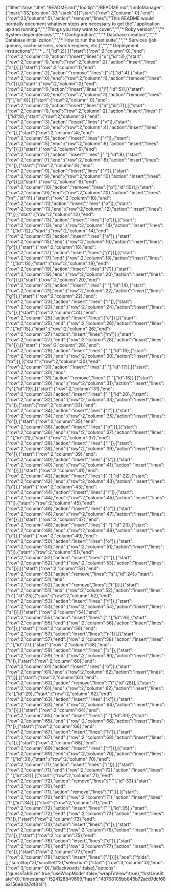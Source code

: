 {"filter":false,"title":"README.md","tooltip":"/README.md","undoManager":{"mark":33,"position":33,"stack":[[{"start":{"row":2,"column":0},"end":{"row":23,"column":5},"action":"remove","lines":["This README would normally document whatever steps are necessary to get the","application up and running.","","Things you may want to cover:","","* Ruby version","","* System dependencies","","* Configuration","","* Database creation","","* Database initialization","","* How to run the test suite","","* Services (job queues, cache servers, search engines, etc.)","","* Deployment instructions","","* ..."],"id":2}],[{"start":{"row":2,"column":0},"end":{"row":2,"column":1},"action":"insert","lines":["u"],"id":3},{"start":{"row":2,"column":1},"end":{"row":2,"column":2},"action":"insert","lines":["s"]}],[{"start":{"row":2,"column":1},"end":{"row":2,"column":2},"action":"remove","lines":["s"],"id":4},{"start":{"row":2,"column":0},"end":{"row":2,"column":1},"action":"remove","lines":["u"]}],[{"start":{"row":2,"column":0},"end":{"row":2,"column":1},"action":"insert","lines":["j"],"id":5}],[{"start":{"row":2,"column":0},"end":{"row":2,"column":1},"action":"remove","lines":["j"],"id":6}],[{"start":{"row":2,"column":0},"end":{"row":2,"column":1},"action":"insert","lines":["a"],"id":7}],[{"start":{"row":2,"column":1},"end":{"row":2,"column":2},"action":"insert","lines":[" "],"id":8},{"start":{"row":2,"column":2},"end":{"row":2,"column":3},"action":"insert","lines":["v"]},{"start":{"row":2,"column":3},"end":{"row":2,"column":4},"action":"insert","lines":["e"]},{"start":{"row":2,"column":4},"end":{"row":2,"column":5},"action":"insert","lines":["r"]},{"start":{"row":2,"column":5},"end":{"row":2,"column":6},"action":"insert","lines":["y"]}],[{"start":{"row":2,"column":6},"end":{"row":2,"column":7},"action":"insert","lines":[" "],"id":9},{"start":{"row":2,"column":7},"end":{"row":2,"column":8},"action":"insert","lines":["s"]},{"start":{"row":2,"column":8},"end":{"row":2,"column":9},"action":"insert","lines":["i"]},{"start":{"row":2,"column":9},"end":{"row":2,"column":10},"action":"insert","lines":["p"]}],[{"start":{"row":2,"column":9},"end":{"row":2,"column":10},"action":"remove","lines":["p"],"id":10}],[{"start":{"row":2,"column":9},"end":{"row":2,"column":10},"action":"insert","lines":["m"],"id":11},{"start":{"row":2,"column":10},"end":{"row":2,"column":11},"action":"insert","lines":["p"]},{"start":{"row":2,"column":11},"end":{"row":2,"column":12},"action":"insert","lines":["l"]},{"start":{"row":2,"column":12},"end":{"row":2,"column":13},"action":"insert","lines":["e"]}],[{"start":{"row":2,"column":13},"end":{"row":2,"column":14},"action":"insert","lines":[" "],"id":12},{"start":{"row":2,"column":14},"end":{"row":2,"column":15},"action":"insert","lines":["a"]},{"start":{"row":2,"column":15},"end":{"row":2,"column":16},"action":"insert","lines":["p"]},{"start":{"row":2,"column":16},"end":{"row":2,"column":17},"action":"insert","lines":["p"]}],[{"start":{"row":2,"column":17},"end":{"row":2,"column":18},"action":"insert","lines":[" "],"id":13},{"start":{"row":2,"column":18},"end":{"row":2,"column":19},"action":"insert","lines":["t"]},{"start":{"row":2,"column":19},"end":{"row":2,"column":20},"action":"insert","lines":["o"]}],[{"start":{"row":2,"column":20},"end":{"row":2,"column":21},"action":"insert","lines":[" "],"id":14},{"start":{"row":2,"column":21},"end":{"row":2,"column":22},"action":"insert","lines":["g"]},{"start":{"row":2,"column":22},"end":{"row":2,"column":23},"action":"insert","lines":["i"]},{"start":{"row":2,"column":23},"end":{"row":2,"column":24},"action":"insert","lines":["v"]},{"start":{"row":2,"column":24},"end":{"row":2,"column":25},"action":"insert","lines":["e"]}],[{"start":{"row":2,"column":25},"end":{"row":2,"column":26},"action":"insert","lines":[" "],"id":15},{"start":{"row":2,"column":26},"end":{"row":2,"column":27},"action":"insert","lines":["m"]},{"start":{"row":2,"column":27},"end":{"row":2,"column":28},"action":"insert","lines":["e"]}],[{"start":{"row":2,"column":28},"end":{"row":2,"column":29},"action":"insert","lines":[" "],"id":16},{"start":{"row":2,"column":29},"end":{"row":2,"column":30},"action":"insert","lines":["m"]}],[{"start":{"row":2,"column":30},"end":{"row":2,"column":31},"action":"insert","lines":[" "],"id":17}],[{"start":{"row":2,"column":30},"end":{"row":2,"column":31},"action":"remove","lines":[" "],"id":18}],[{"start":{"row":2,"column":30},"end":{"row":2,"column":31},"action":"insert","lines":["y"],"id":19}],[{"start":{"row":2,"column":31},"end":{"row":2,"column":32},"action":"insert","lines":[" "],"id":20},{"start":{"row":2,"column":32},"end":{"row":2,"column":33},"action":"insert","lines":["s"]},{"start":{"row":2,"column":33},"end":{"row":2,"column":34},"action":"insert","lines":["t"]},{"start":{"row":2,"column":34},"end":{"row":2,"column":35},"action":"insert","lines":["o"]},{"start":{"row":2,"column":35},"end":{"row":2,"column":36},"action":"insert","lines":["p"]}],[{"start":{"row":2,"column":36},"end":{"row":2,"column":37},"action":"insert","lines":[" "],"id":21},{"start":{"row":2,"column":37},"end":{"row":2,"column":38},"action":"insert","lines":["l"]},{"start":{"row":2,"column":38},"end":{"row":2,"column":39},"action":"insert","lines":["o"]},{"start":{"row":2,"column":39},"end":{"row":2,"column":40},"action":"insert","lines":["s"]},{"start":{"row":2,"column":40},"end":{"row":2,"column":41},"action":"insert","lines":["s"]}],[{"start":{"row":2,"column":41},"end":{"row":2,"column":42},"action":"insert","lines":[" "],"id":22},{"start":{"row":2,"column":42},"end":{"row":2,"column":43},"action":"insert","lines":["p"]},{"start":{"row":2,"column":43},"end":{"row":2,"column":44},"action":"insert","lines":["r"]},{"start":{"row":2,"column":44},"end":{"row":2,"column":45},"action":"insert","lines":["i"]},{"start":{"row":2,"column":45},"end":{"row":2,"column":46},"action":"insert","lines":["c"]},{"start":{"row":2,"column":46},"end":{"row":2,"column":47},"action":"insert","lines":["e"]}],[{"start":{"row":2,"column":47},"end":{"row":2,"column":48},"action":"insert","lines":[" "],"id":23},{"start":{"row":2,"column":48},"end":{"row":2,"column":49},"action":"insert","lines":["p"]},{"start":{"row":2,"column":49},"end":{"row":2,"column":50},"action":"insert","lines":["o"]},{"start":{"row":2,"column":50},"end":{"row":2,"column":51},"action":"insert","lines":["i"]},{"start":{"row":2,"column":51},"end":{"row":2,"column":52},"action":"insert","lines":["t"]},{"start":{"row":2,"column":52},"end":{"row":2,"column":53},"action":"insert","lines":["s"]}],[{"start":{"row":2,"column":52},"end":{"row":2,"column":53},"action":"remove","lines":["s"],"id":24},{"start":{"row":2,"column":51},"end":{"row":2,"column":52},"action":"remove","lines":["t"]}],[{"start":{"row":2,"column":51},"end":{"row":2,"column":52},"action":"insert","lines":["n"],"id":25},{"start":{"row":2,"column":52},"end":{"row":2,"column":53},"action":"insert","lines":["t"]},{"start":{"row":2,"column":53},"end":{"row":2,"column":54},"action":"insert","lines":["s"]}],[{"start":{"row":2,"column":54},"end":{"row":2,"column":55},"action":"insert","lines":[" "],"id":26},{"start":{"row":2,"column":55},"end":{"row":2,"column":56},"action":"insert","lines":["o"]},{"start":{"row":2,"column":56},"end":{"row":2,"column":57},"action":"insert","lines":["n"]}],[{"start":{"row":2,"column":57},"end":{"row":2,"column":58},"action":"insert","lines":[" "],"id":27},{"start":{"row":2,"column":58},"end":{"row":2,"column":59},"action":"insert","lines":["s"]},{"start":{"row":2,"column":59},"end":{"row":2,"column":60},"action":"insert","lines":["t"]},{"start":{"row":2,"column":60},"end":{"row":2,"column":61},"action":"insert","lines":["o"]},{"start":{"row":2,"column":61},"end":{"row":2,"column":62},"action":"insert","lines":["i"]}],[{"start":{"row":2,"column":61},"end":{"row":2,"column":62},"action":"remove","lines":["i"],"id":28}],[{"start":{"row":2,"column":61},"end":{"row":2,"column":62},"action":"insert","lines":["c"],"id":29},{"start":{"row":2,"column":62},"end":{"row":2,"column":63},"action":"insert","lines":["k"]},{"start":{"row":2,"column":63},"end":{"row":2,"column":64},"action":"insert","lines":["s"]}],[{"start":{"row":2,"column":64},"end":{"row":2,"column":65},"action":"insert","lines":[" "],"id":30},{"start":{"row":2,"column":65},"end":{"row":2,"column":66},"action":"insert","lines":["t"]},{"start":{"row":2,"column":66},"end":{"row":2,"column":67},"action":"insert","lines":["h"]},{"start":{"row":2,"column":67},"end":{"row":2,"column":68},"action":"insert","lines":["a"]},{"start":{"row":2,"column":68},"end":{"row":2,"column":69},"action":"insert","lines":["t"]}],[{"start":{"row":2,"column":69},"end":{"row":2,"column":70},"action":"insert","lines":[" "],"id":31},{"start":{"row":2,"column":70},"end":{"row":2,"column":71},"action":"insert","lines":["i"]}],[{"start":{"row":2,"column":71},"end":{"row":2,"column":72},"action":"insert","lines":[" "],"id":32}],[{"start":{"row":2,"column":71},"end":{"row":2,"column":72},"action":"remove","lines":[" "],"id":33},{"start":{"row":2,"column":70},"end":{"row":2,"column":71},"action":"remove","lines":["i"]}],[{"start":{"row":2,"column":70},"end":{"row":2,"column":71},"action":"insert","lines":["I"],"id":34}],[{"start":{"row":2,"column":71},"end":{"row":2,"column":72},"action":"insert","lines":[" "],"id":35},{"start":{"row":2,"column":72},"end":{"row":2,"column":73},"action":"insert","lines":["t"]},{"start":{"row":2,"column":73},"end":{"row":2,"column":74},"action":"insert","lines":["r"]},{"start":{"row":2,"column":74},"end":{"row":2,"column":75},"action":"insert","lines":["a"]},{"start":{"row":2,"column":75},"end":{"row":2,"column":76},"action":"insert","lines":["d"]},{"start":{"row":2,"column":76},"end":{"row":2,"column":77},"action":"insert","lines":["e"]},{"start":{"row":2,"column":77},"end":{"row":2,"column":78},"action":"insert","lines":["."]}]]},"ace":{"folds":[],"scrolltop":0,"scrollleft":0,"selection":{"start":{"row":3,"column":0},"end":{"row":3,"column":0},"isBackwards":false},"options":{"guessTabSize":true,"useWrapMode":false,"wrapToView":true},"firstLineState":0},"timestamp":1524128849669,"hash":"43768105bb845b72acd7dcf68a3156e84a7df814"}